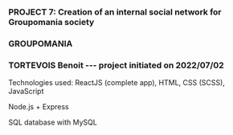 ### PROJECT 7: Creation of an internal social network for Groupomania society

### GROUPOMANIA

### TORTEVOIS Benoit --- project initiated on 2022/07/02

Technologies used: ReactJS (complete app), HTML, CSS (SCSS), JavaScript

Node.js + Express

SQL database with MySQL
